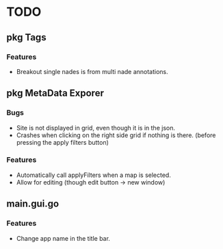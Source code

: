 # TODO

## pkg Tags

### Features
- Breakout single nades is from multi nade annotations.

## pkg MetaData Exporer

### Bugs
- Site is not displayed in grid, even though it is in the json.
- Crashes when clicking on the right side grid if nothing is there. (before pressing the apply filters button)

### Features

- Automatically call applyFilters when a map is selected.
- Allow for editing (though edit button -> new window)

## main.gui.go

### Features
- Change app name in the title bar.

